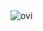 <img src="https://github-readme-stats.vercel.app/api/top-langs?username=CertifiedBadB&show_icons=true&locale=en&layout=compact&theme=chartreuse-dark" alt="ovi" />

